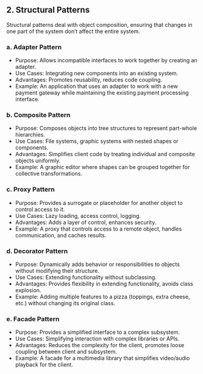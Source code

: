 ## 2. Structural Patterns

Structural patterns deal with object composition, ensuring that changes in one part of the system don’t affect the entire system.

### a. Adapter Pattern

- Purpose: Allows incompatible interfaces to work together by creating an adapter.
- Use Cases: Integrating new components into an existing system.
- Advantages: Promotes reusability, reduces code coupling.
- Example: An application that uses an adapter to work with a new payment gateway while maintaining the existing payment processing interface.

### b. Composite Pattern

- Purpose: Composes objects into tree structures to represent part-whole hierarchies.
- Use Cases: File systems, graphic systems with nested shapes or components.
- Advantages: Simplifies client code by treating individual and composite objects uniformly.
- Example: A graphic editor where shapes can be grouped together for collective transformations.

### c. Proxy Pattern

- Purpose: Provides a surrogate or placeholder for another object to control access to it.
- Use Cases: Lazy loading, access control, logging.
- Advantages: Adds a layer of control, enhances security.
- Example: A proxy that controls access to a remote object, handles communication, and caches results.

### d. Decorator Pattern

- Purpose: Dynamically adds behavior or responsibilities to objects without modifying their structure.
- Use Cases: Extending functionality without subclassing.
- Advantages: Provides flexibility in extending functionality, avoids class explosion.
- Example: Adding multiple features to a pizza (toppings, extra cheese, etc.) without changing its original class.

### e. Facade Pattern

- Purpose: Provides a simplified interface to a complex subsystem.
- Use Cases: Simplifying interaction with complex libraries or APIs.
- Advantages: Reduces the complexity for the client, promotes loose coupling between client and subsystem.
- Example: A facade for a multimedia library that simplifies video/audio playback for the client.
